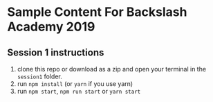 # Sample Content For Backslash Academy 2019

## Session 1 instructions

1. clone this repo or download as a zip and open your terminal in the `session1` folder.
2. run `npm install` (or `yarn` if you use yarn)
3. run `npm start`, `npm run start` or `yarn start`
